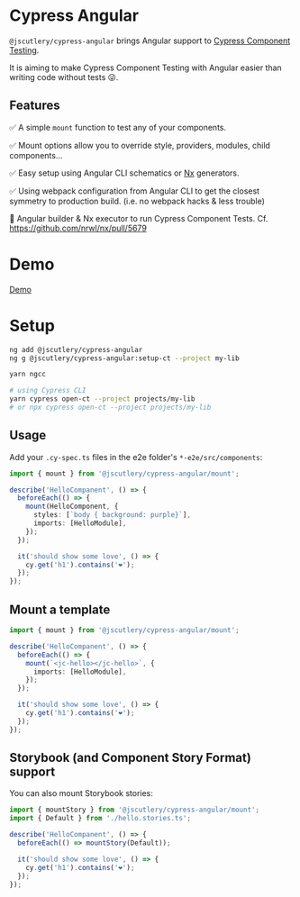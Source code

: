# Cypress Angular

`@jscutlery/cypress-angular` brings Angular support to [Cypress Component Testing](https://docs.cypress.io/guides/component-testing/introduction.html#What-is-Cypress-Component-Testing).

It is aiming to make Cypress Component Testing with Angular easier than writing code without tests 😜.

## Features

✅ A simple `mount` function to test any of your components.

✅ Mount options allow you to override style, providers, modules, child components...

✅ Easy setup using Angular CLI schematics or [Nx](https://nx.dev/) generators.

✅ Using webpack configuration from Angular CLI to get the closest symmetry to production build. (i.e. no webpack hacks & less trouble)

🚧 Angular builder & Nx executor to run Cypress Component Tests. Cf. https://github.com/nrwl/nx/pull/5679

# Demo

[Demo](https://user-images.githubusercontent.com/2674658/118695305-554b0e80-b80d-11eb-83e2-a1066e852f89.mp4)

# Setup

```sh
ng add @jscutlery/cypress-angular
ng g @jscutlery/cypress-angular:setup-ct --project my-lib

yarn ngcc

# using Cypress CLI
yarn cypress open-ct --project projects/my-lib
# or npx cypress open-ct --project projects/my-lib
```

## Usage

Add your `.cy-spec.ts` files in the e2e folder's `*-e2e/src/components`:

```ts
import { mount } from '@jscutlery/cypress-angular/mount';

describe('HelloCompanent', () => {
  beforeEach(() => {
    mount(HelloComponent, {
      styles: [`body { background: purple}`],
      imports: [HelloModule],
    });
  });

  it('should show some love', () => {
    cy.get('h1').contains('❤️');
  });
});
```

## Mount a template

```ts
import { mount } from '@jscutlery/cypress-angular/mount';

describe('HelloCompanent', () => {
  beforeEach(() => {
    mount(`<jc-hello></jc-hello>`, {
      imports: [HelloModule],
    });
  });

  it('should show some love', () => {
    cy.get('h1').contains('❤️');
  });
});
```

## Storybook (and Component Story Format) support

You can also mount Storybook stories:

```ts
import { mountStory } from '@jscutlery/cypress-angular/mount';
import { Default } from './hello.stories.ts';

describe('HelloCompanent', () => {
  beforeEach(() => mountStory(Default));

  it('should show some love', () => {
    cy.get('h1').contains('❤️');
  });
});
```
